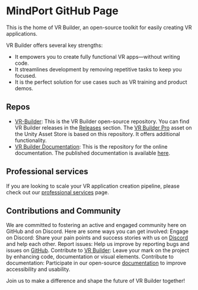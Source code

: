 # MindPort GitHub Page
This is the home of VR Builder, an open-source toolkit for easily creating VR applications.

VR Builder offers several key strengths:
- It empowers you to create fully functional VR apps—without writing code.
- It streamlines development by removing repetitive tasks to keep you focused.
- It is the perfect solution for use cases such as VR training and product demos.
  
## Repos
- [VR-Builder](https://github.com/MindPort-GmbH/VR-Builder): This is the VR Builder open-source repository. You can find VR Builder releases in the [Releases](https://github.com/MindPort-GmbH/VR-Builder/releases) section. The [VR Builder Pro](https://u3d.as/3pUD) asset on the Unity Asset Store is based on this repository. It offers additional functionality.
- [VR Builder Documentation](https://github.com/MindPort-GmbH/VR-Builder-Documentation): This is the repository for the online documentation. The published documentation is available [here](documentation.mindport.co).

## Professional services
If you are looking to scale your VR application creation pipeline, please check out our [professional services](https://www.mindport.co/vr-builder/pricing) page.

## Contributions and Community
We are committed to fostering an active and engaged community here on GitHub and on Discord. Here are some ways you can get involved:
Engage on Discord: Share your pain points and success stories with us on [Discord](https://discord.gg/H7JXTTT9) and help each other.
Report issues: Help us improve by reporting bugs and issues on [GitHub](https://github.com/MindPort-GmbH/VR-Builder/issues).
Contribute to [VR Builder](https://github.com/MindPort-GmbH/VR-Builder): Leave your mark on the project by enhancing code, documentation or visual elements.
Contribute to documentation: Participate in our open-source [documentation](https://github.com/MindPort-GmbH/VR-Builder-Documentation) to improve accessibility and usability.

Join us to make a difference and shape the future of VR Builder together!
